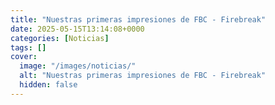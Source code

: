 ```yaml
---
title: "Nuestras primeras impresiones de FBC - Firebreak"
date: 2025-05-15T13:14:08+0000
categories: [Noticias]
tags: []
cover:
  image: "/images/noticias/"
  alt: "Nuestras primeras impresiones de FBC - Firebreak"
  hidden: false
---
```



